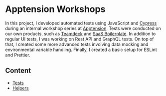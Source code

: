 # Apptension Workshops

In this project, I developed automated tests using JavaScript and [Cypress](https://www.cypress.io/) during an internal workshop series at [Apptension](https://www.apptension.com/). Tests were conducted on our own products, such as [Teamdeck](https://teamdeck.io/) and [SaaS Boilerplate](https://www.apptension.com/saas-boilerplate). In addition to regular UI tests, I was working on Rest API and GraphQL tests. On top of that, I created some more advanced tests involving data mocking and environmental variable handling. Finally, I created a basic setup for ESLint and Prettier.

## Content
* [Tests](https://github.com/jakubrylko/apptension-workshops/tree/main/cypress/e2e) 
* [Helpers](https://github.com/jakubrylko/apptension-workshops/tree/main/cypress/support)
